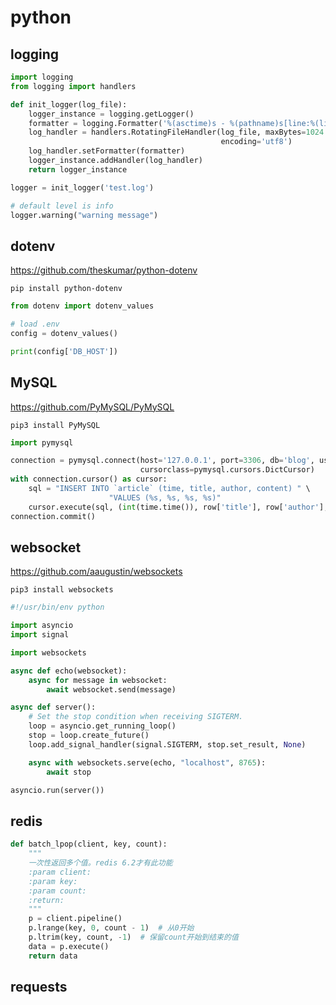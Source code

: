 # python

## logging

```python
import logging
from logging import handlers

def init_logger(log_file):
    logger_instance = logging.getLogger()
    formatter = logging.Formatter('%(asctime)s - %(pathname)s[line:%(lineno)d] - %(levelname)s: %(message)s')
    log_handler = handlers.RotatingFileHandler(log_file, maxBytes=1024 * 1024 * 50, backupCount=9,
                                               encoding='utf8')
    log_handler.setFormatter(formatter)
    logger_instance.addHandler(log_handler)
    return logger_instance

logger = init_logger('test.log')

# default level is info
logger.warning("warning message")
```

## dotenv

https://github.com/theskumar/python-dotenv

`pip install python-dotenv`

```python
from dotenv import dotenv_values

# load .env
config = dotenv_values()

print(config['DB_HOST'])
```

## MySQL

https://github.com/PyMySQL/PyMySQL

`pip3 install PyMySQL`

```python
import pymysql

connection = pymysql.connect(host='127.0.0.1', port=3306, db='blog', user='root', password='root',
                             cursorclass=pymysql.cursors.DictCursor)
with connection.cursor() as cursor:
    sql = "INSERT INTO `article` (time, title, author, content) " \
                      "VALUES (%s, %s, %s, %s)"
    cursor.execute(sql, (int(time.time()), row['title'], row['author'], row['content']))
connection.commit()
```

## websocket

https://github.com/aaugustin/websockets

`pip3 install websockets`

```python
#!/usr/bin/env python

import asyncio
import signal

import websockets

async def echo(websocket):
    async for message in websocket:
        await websocket.send(message)

async def server():
    # Set the stop condition when receiving SIGTERM.
    loop = asyncio.get_running_loop()
    stop = loop.create_future()
    loop.add_signal_handler(signal.SIGTERM, stop.set_result, None)

    async with websockets.serve(echo, "localhost", 8765):
        await stop

asyncio.run(server())
```

## redis



```python
def batch_lpop(client, key, count):
    """
    一次性返回多个值。redis 6.2才有此功能
    :param client:
    :param key:
    :param count:
    :return:
    """
    p = client.pipeline()
    p.lrange(key, 0, count - 1)  # 从0开始
    p.ltrim(key, count, -1)  # 保留count开始到结束的值
    data = p.execute()
    return data
```

## requests

